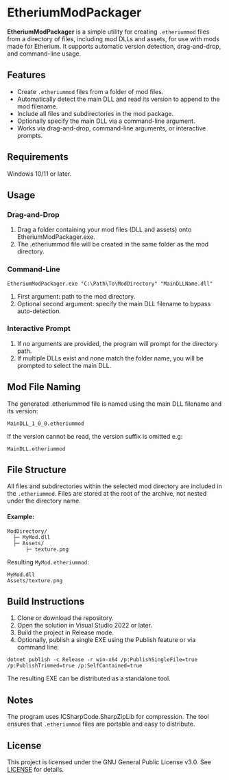 # EtheriumModPackager

**EtheriumModPackager** is a simple utility for creating `.etheriummod` files from a directory of files, including mod DLLs and assets, for use with mods made for Etherium. It supports automatic version detection, drag-and-drop, and command-line usage.

## Features

- Create `.etheriummod` files from a folder of mod files.
- Automatically detect the main DLL and read its version to append to the mod filename.
- Include all files and subdirectories in the mod package.
- Optionally specify the main DLL via a command-line argument.
- Works via drag-and-drop, command-line arguments, or interactive prompts.

## Requirements

Windows 10/11 or later.

## Usage
### Drag-and-Drop

1. Drag a folder containing your mod files (DLL and assets) onto EtheriumModPackager.exe.
2. The .etheriummod file will be created in the same folder as the mod directory.

### Command-Line
```EtheriumModPackager.exe "C:\Path\To\ModDirectory" "MainDLLName.dll"```

1. First argument: path to the mod directory.
2. Optional second argument: specify the main DLL filename to bypass auto-detection.

### Interactive Prompt

1. If no arguments are provided, the program will prompt for the directory path.
2. If multiple DLLs exist and none match the folder name, you will be prompted to select the main DLL.

## Mod File Naming

The generated .etheriummod file is named using the main DLL filename and its version:

```MainDLL_1_0_0.etheriummod```


If the version cannot be read, the version suffix is omitted e.g:

```MainDLL.etheriummod```

## File Structure

All files and subdirectories within the selected mod directory are included in the `.etheriummod`.
Files are stored at the root of the archive, not nested under the directory name.

#### Example:

```
ModDirectory/
  ├─ MyMod.dll
  ├─ Assets/
      ├─ texture.png
```


Resulting `MyMod.etheriummod`:

```
MyMod.dll
Assets/texture.png
```

## Build Instructions

1. Clone or download the repository.
2. Open the solution in Visual Studio 2022 or later.
3. Build the project in Release mode.
4. Optionally, publish a single EXE using the Publish feature or via command line:

```dotnet publish -c Release -r win-x64 /p:PublishSingleFile=true /p:PublishTrimmed=true /p:SelfContained=true```

The resulting EXE can be distributed as a standalone tool.

## Notes

The program uses ICSharpCode.SharpZipLib for compression.
The tool ensures that `.etheriummod` files are portable and easy to distribute.

## License

This project is licensed under the GNU General Public License v3.0. See [LICENSE](./LICENSE) for details.
